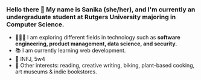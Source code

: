 ### Hello there 👋 My name is Sanika (she/her), and I'm currently an undergraduate student at Rutgers University majoring in Computer Science.

- 👩🏽‍💻 I am exploring different fields in technology such as **software engineering, product management, data science, and security.**
- 📚 I am currently learning web development.
- 💭 INFJ, 5w4
- 🌻 Other interests: reading, creative writing, biking, plant-based cooking, art museums & indie bookstores.

